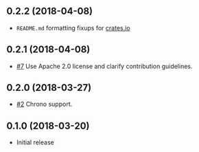 ## 0.2.2 (2018-04-08)

* `README.md` formatting fixups for [crates.io](https://crates.io)

## 0.2.1 (2018-04-08)

* [#7](https://github.com/iqlusion-io/crates/pull/7)
  Use Apache 2.0 license and clarify contribution guidelines.

## 0.2.0 (2018-03-27)

* [#2](https://github.com/iqlusion-io/crates/pull/2)
  Chrono support.

## 0.1.0 (2018-03-20)

* Initial release
